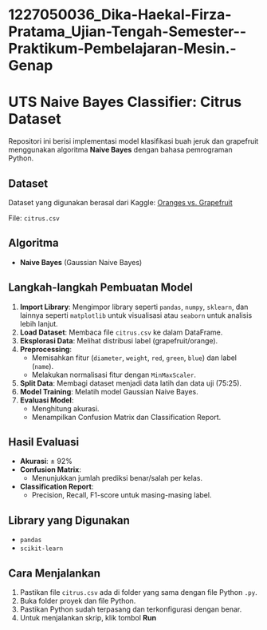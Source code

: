 # 1227050036_Dika-Haekal-Firza-Pratama_Ujian-Tengah-Semester--Praktikum-Pembelajaran-Mesin.-Genap

# UTS Naive Bayes Classifier: Citrus Dataset

Repositori ini berisi implementasi model klasifikasi buah jeruk dan grapefruit menggunakan algoritma **Naive Bayes** dengan bahasa pemrograman Python.

## Dataset
Dataset yang digunakan berasal dari Kaggle: [Oranges vs. Grapefruit](https://www.kaggle.com/datasets/joshmcadams/oranges-vs-grapefruit)

File: `citrus.csv`

## Algoritma
- **Naive Bayes** (Gaussian Naive Bayes)

## Langkah-langkah Pembuatan Model
1. **Import Library**: Mengimpor library seperti `pandas`, `numpy`, `sklearn`, dan lainnya seperti `matplotlib` untuk visualisasi atau `seaborn` untuk analisis lebih lanjut.
2. **Load Dataset**: Membaca file `citrus.csv` ke dalam DataFrame.
3. **Eksplorasi Data**: Melihat distribusi label (grapefruit/orange).
4. **Preprocessing**:
   - Memisahkan fitur (`diameter`, `weight`, `red`, `green`, `blue`) dan label (`name`).
   - Melakukan normalisasi fitur dengan `MinMaxScaler`.
5. **Split Data**: Membagi dataset menjadi data latih dan data uji (75:25).
6. **Model Training**: Melatih model Gaussian Naive Bayes.
7. **Evaluasi Model**:
   - Menghitung akurasi.
   - Menampilkan Confusion Matrix dan Classification Report.

## Hasil Evaluasi
- **Akurasi**: ± 92%
- **Confusion Matrix**:
  - Menunjukkan jumlah prediksi benar/salah per kelas.
- **Classification Report**:
  - Precision, Recall, F1-score untuk masing-masing label.

## Library yang Digunakan
- `pandas`
- `scikit-learn`

## Cara Menjalankan
1. Pastikan file `citrus.csv` ada di folder yang sama dengan file Python `.py`.
2. Buka folder proyek dan file Python.
3. Pastikan Python sudah terpasang dan terkonfigurasi dengan benar.
4. Untuk menjalankan skrip, klik tombol **Run**
